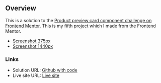 ## Overview

This is a solution to the [Product preview card component challenge on Frontend Mentor](https://www.frontendmentor.io/challenges/product-preview-card-component-GO7UmttRfa). This is my fifth project which I made from the Frontend Mentor.

- [Screenshot 375px](./screenshot-375px.jpg)
- [Screenshot 1440px](./screenshot-1440px.jpg)

### Links

- Solution URL: [Github with code](https://github.com/konradbaczyk/Recipe-page)
- Live site URL: [Live site](https://konradbaczyk.github.io/Recipe-page/)
